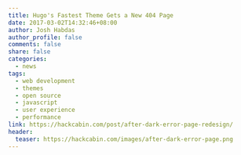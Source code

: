 ```yaml
---
title: Hugo's Fastest Theme Gets a New 404 Page
date: 2017-03-02T14:32:46+08:00
author: Josh Habdas
author_profile: false
comments: false
share: false
categories:
  - news
tags:
  - web development
  - themes
  - open source
  - javascript
  - user experience
  - performance
link: https://hackcabin.com/post/after-dark-error-page-redesign/
header:
  teaser: https://hackcabin.com/images/after-dark-error-page.png
---
```

